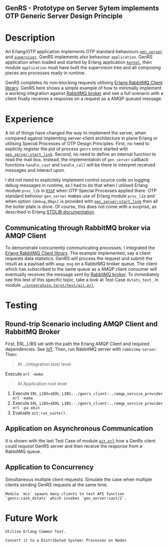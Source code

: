 ## GenRS - Prototype on Server Sytem implements OTP Generic Server Design Principle

# Description

An Erlang/OTP application implements OTP standard behaviours [`gen_server`](http://erlang.org/doc/man/gen_server.html) and [`supervisor`](http://erlang.org/doc/man/supervisor.html). GenRS implements also behaviour `application`. GenRS application when loaded and started by Erlang application [`kernel`](http://erlang.org/doc/apps/kernel/index.html), then module `application` must have built the supervision tree and all composing pieces are processes ready in runtime.

GenRS completes its non-blocking requests utilising [Erlang RabbitMQ Client library](http://www.rabbitmq.com/erlang-client-user-guide.html). GenRS here shows  a simple example of how to minimally implement a working integration against [RabbitMQ broker](http://www.rabbitmq.com/admin-guide.html) and see a full scenario with a client finally receives a response on a request as a AMQP queued message.

# Experience

A lot of things have changed the way to implement the server, when compared against implemting server-client architecture in plane Erlang or utilising Special Processes of OTP Design Principles. First, no need to explictly register the pid of process `genrs` once started with [`gen_server:start_link`](http://erlang.org/doc/man/gen_server.html#start_link-3). Second, no need to define an internal function to read the mail box. Instead, the implementatoin of `gen_server` callback functions `handle_cast` and `handle_call` will be there to interpret received messages and interact upon.

I did not need to explicitely implement control source code on logging debug messages in runtime, as I had to do that when I utilised Erlang module `proc_lib` in [`RSSP`]( ../special.processes/ebin/rssp.app) when OTP Special Processes applied there. OTP standard behviour `gen_server` makes use of Erlang module `proc_lib` and when option `{debug,Dbgs}` is provided with [`gen_server:start_link`](http://erlang.org/doc/man/gen_server.html#start_link-3) then all the boiler plate is done. Of course, this does not come with a surprise, as described in Erlang [STDLIB documentation](http://erlang.org/doc/apps/stdlib/index.html).

## Communicating through RabbitMQ broker via AMQP Client

To demonstrate concurrently communicating processes, I integrated the [Erlang RabbitMQ Client library](http://www.rabbitmq.com/erlang-client-user-guide.html). The example implemented, say a client requests data statistics. GenRS will process the request and submit the result as a payload with `amqp_msg` on a RabbitMQ broker queue. The client which has subscribed to the same queue as a AMQP client consumer will eventually receives the message sent by [RabbitMQ broker](http://www.rabbitmq.com/admin-guide.html). To immediately see this test of this specific topic, take a look at Test Case `dstats_test_` in module [`./integratoin.terst/test/ait.erl`](./integration.test/ait.erl).

# Testing

## Round-trip Scenario including AMQP Client and RabbitMQ Broker

First, ERL_LIBS set with the path the Erlang AMQP Client and required dependencies. See [IoT](../../iot/readme.md). Then, run RabbitMQ server with `rabbitmq-server`. Then: 

> At ../integration.test/ level

Execute `erl -make`

> At Application root level

1. Execute `ERL_LIBS=$ERL_LIBS:../genrs_client:../amqp_service_provider erl -make`
2. Execute `ERL_LIBS=$ERL_LIBS:../genrs_client:../amqp_service_provider erl -pa ebin`
3. Evaluate `ait:run_suite().`

## Application on Asynchronous Communication

It is shown with the last Test Case of module [`ait.erl`](./integration.test/ait.erl) how a GenRs client could request GenRS server and then receive the response from a RabbitMQ queue.

## Application to Concurrency

Simultaneous multiple client requests: Simulate the case when multiple clients sending GenRS requests at the same time.

```
Module `mcs` spawns many clients to test API function `genrs:cask_dstats` which invokes `gen_server:cast/2`.
```

# Future Work

```
Utilise Erlang Common Test.
```

```
Convert it to a Distributed System: Processes on Nodes
```
